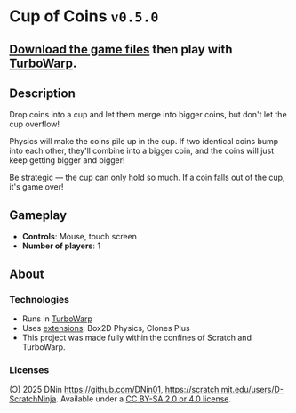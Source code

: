 # Cup of Coins `v0.5.0`

## [Download the game files](https://github.com/D-ScratchNinja/extra-projects/raw/refs/heads/packed/games/cup-of-coins/Cup%20of%20Coins.sb3) then play with [TurboWarp](https://turbowarp.org).

## Description

Drop coins into a cup and let them merge into bigger coins, but don't let the cup overflow!

Physics will make the coins pile up in the cup. If two identical coins bump into each other, they'll combine into a bigger coin, and the coins will just keep getting bigger and bigger!

Be strategic — the cup can only hold so much. If a coin falls out of the cup, it's game over!

## Gameplay

- **Controls**: Mouse, touch screen
- **Number of players**: 1

## About

### Technologies

- Runs in [TurboWarp](https://turbowarp.org)
- Uses [extensions](https://extensions.turbowarp.org/): Box2D Physics, Clones Plus
- This project was made fully within the confines of Scratch and TurboWarp.

### Licenses

(Ͻ) 2025 DNin <https://github.com/DNin01>, <https://scratch.mit.edu/users/D-ScratchNinja>. Available under a [CC BY-SA 2.0 or 4.0 license](/README.md#license-terms).
